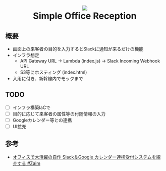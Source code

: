 <h1 align="center">
  <br>
  <img src="https://github.com/takamt/simple_office_reception_to_slack/assets/25574045/7f11490c-30d2-4f53-967d-40b2a9a974c9">
  <br>
  Simple Office Reception
  <br>
</h1>

## 概要
- 画面上の来客者の目的を入力するとSlackに通知が来るだけの機能
- インフラ想定
  - API Gateway URL → Lambda (index.js) → Slack Incoming Webhook URL
  - S3等にホスティング (index.html)
- 入用に付き、新幹線内でモックまで

## TODO
- [ ] インフラ構築IaCで
- [ ] 目的に応じて来客者の属性等の付随情報の入力
- [ ] Googleカレンダー等との連携
- [ ] UI拡充

## 参考
- [オフィスで大活躍の自作 Slack＆Google カレンダー連携受付システムを紹介する #Zaim](https://blog.zaim.co.jp/n/n99c83452953b)


